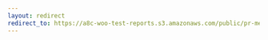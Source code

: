 ```yaml
---
layout: redirect
redirect_to: https://a8c-woo-test-reports.s3.amazonaws.com/public/pr-merge/45889/e2e/index.html
---
```

